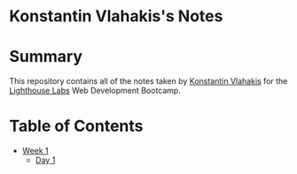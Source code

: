 # Konstantin Vlahakis's Notes
# Summary



This repository contains all of the notes taken by [Konstantin Vlahakis](https://github.com/Kostakv) for the [Lighthouse Labs](https://www.lighthouselabs.ca/) Web Development Bootcamp.


# Table of Contents
* [Week 1](/Week_1)
  * [Day 1](/Week_1/Day_1)